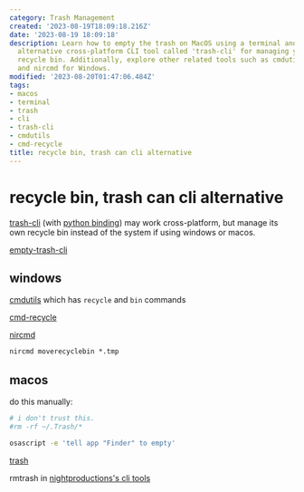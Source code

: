 ```yaml
---
category: Trash Management
created: '2023-08-19T18:09:18.216Z'
date: '2023-08-19 18:09:18'
description: Learn how to empty the trash on MacOS using a terminal and discover an
  alternative cross-platform CLI tool called 'trash-cli' for managing your personal
  recycle bin. Additionally, explore other related tools such as cmdutils, cmd-recycle,
  and nircmd for Windows.
modified: '2023-08-20T01:47:06.484Z'
tags:
- macos
- terminal
- trash
- cli
- trash-cli
- cmdutils
- cmd-recycle
title: recycle bin, trash can cli alternative
---
```


# recycle bin, trash can cli alternative

[trash-cli](https://github.com/sindresorhus/trash) (with [python binding](https://github.com/sindresorhus/trash-cli)) may work cross-platform, but manage its own recycle bin instead of the system if using windows or macos.

[empty-trash-cli](https://github.com/sindresorhus/empty-trash-cli)

## windows

[cmdutils](http://www.maddogsw.com/cmdutils/) which has `recycle` and `bin` commands

[cmd-recycle](https://github.com/kizzx2/cmd-recycle/)

[nircmd](http://www.nirsoft.net/utils/nircmd.html)

```cmd
nircmd moverecyclebin *.tmp
```

## macos

do this manually:

```bash
# i don't trust this.
#rm -rf ~/.Trash/*

osascript -e 'tell app "Finder" to empty' 
```

[trash](https://hasseg.org/trash/)

rmtrash in [nightproductions's cli tools](http://www.nightproductions.net/cli.htm)
